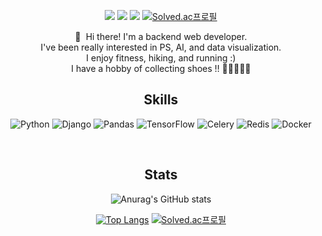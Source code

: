 <div align="center">

  <a href="https://raoneli-coding.tistory.com/" target="_blank"><img src="https://img.shields.io/badge/Blog-000000?style=flat-square&logo=Tistory&logoColor=white"/></a>
  <a href="https://www.instagram.com/joonyeol1/" target="_blank"><img src="https://img.shields.io/badge/joonyeol1-E4405F?style=flat-square&logo=Instagram&logoColor=white"/></a>
  <a href="https://joonyeol.dev@gmail.com/" target="_blank"><img src="https://img.shields.io/badge/joonyeol.dev@gmail.com-EA4335?style=flat-square&logo=Gmail&logoColor=white"/></a>
[![Solved.ac프로필](http://mazassumnida.wtf/api/mini/generate_badge?boj=raoneli)](https://solved.ac/raoneli)

<p>
  👋&nbsp; Hi there! I'm a backend web developer.<br/>
  I've been really interested in PS, AI, and data visualization.<br/>
  I enjoy fitness, hiking, and running :)<br/>
  I have a hobby of collecting shoes !! 👟👞🥾✨😄
</p>

  
## Skills

![Python](https://img.shields.io/badge/Python-3776AB?style=for-the-badge&logo=Python&logoColor=white) 
![Django](https://img.shields.io/badge/Django-092E20?style=for-the-badge&logo=Django&logoColor=white) 
![Pandas](https://img.shields.io/badge/pandas-150458?style=for-the-badge&logo=pandas&logoColor=white) 
![TensorFlow](https://img.shields.io/badge/TensorFlow-FF6F00?style=for-the-badge&logo=TensorFlow&logoColor=white) 
![Celery](https://img.shields.io/badge/Celery-37814A?style=for-the-badge&logo=Celery&logoColor=white) 
![Redis](https://img.shields.io/badge/Redis-DC382D?style=for-the-badge&logo=redis&logoColor=white) 
![Docker](https://img.shields.io/badge/Docker-2CA5E0?style=for-the-badge&logo=docker&logoColor=white)


    
  
<br>
  
## Stats
  
![Anurag's GitHub stats](https://github-readme-stats.vercel.app/api?username=JoonyeolDev&show_icons=true) 

[![Top Langs](https://github-readme-stats.vercel.app/api/top-langs/?username=JoonyeolDev&layout=compact)](https://github.com/anuraghazra/github-readme-stats) 
[![Solved.ac프로필](http://mazassumnida.wtf/api/v2/generate_badge?boj=raoneli)](https://solved.ac/raoneli)


</div>
